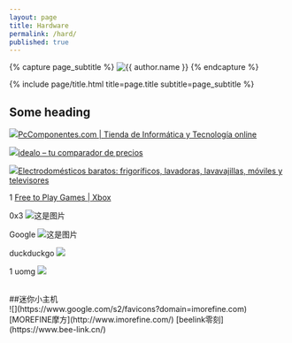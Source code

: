 ```yaml
---
layout: page
title: Hardware
permalink: /hard/
published: true
---
```


<div class="page" markdown="1">

{% capture page_subtitle %}
<img
    class="me"
    alt="{{ author.name }}"
    src="{{ site.author.photo | relative_url }}"
    srcset="{{ site.author.photo2x | relative_url }} 2x"
/>
{% endcapture %}

{% include page/title.html title=page.title subtitle=page_subtitle %}

## Some heading 
![ ](https://icons.duckduckgo.com/ip3/pccomponentes.com.ico)[PcComponentes.com | Tienda de Informática y Tecnología online](https://www.pccomponentes.com/)

![ ](https://icons.duckduckgo.com/ip3/idealo.es.ico)[idealo – tu comparador de precios](https://www.idealo.es/)

![ ](https://icons.duckduckgo.com/ip3/electrodepot.es.ico)[Electrodomésticos baratos: frigoríficos, lavadoras, lavavajillas, móviles y televisores](https://www.electrodepot.es/)

1
[Free to Play Games | Xbox](https://www.xbox.com/en-US/games/free-to-play)

0x3
![这是图片](https://0x3.com/icon?host=electrodepot.es)

Google
![这是图片](https://www.google.com/s2/favicons?domain=electrodepot.es&size=32)

duckduckgo
![ ](https://icons.duckduckgo.com/ip3/electrodepot.es.ico)

1 uomg
![ ](https://api.uomg.com/api/get.favicon?url=google.com)

<br>
##迷你小主机
<br>
![](https://www.google.com/s2/favicons?domain=imorefine.com)[MOREFINE摩方](http://www.imorefine.com/)
[beelink零刻](https://www.bee-link.cn/)
